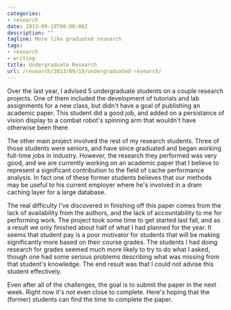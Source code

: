 ```yaml
---
categories:
- research
date: 2013-09-19T00:00:00Z
description: ""
tagline: More like graduated research
tags:
- research
- writing
title: Undergraduate Research
url: /research/2013/09/19/undergraduated-research/
---
```


Over the last year, I advised 5 undergraduate students on a couple
research projects. One of them included the development of tutorials
and lab assignments for a new class, but didn't have a goal of
publishing an academic paper. This student did a good job, and added
on a persistance of vision display to a combat robot's spinning arm
that wouldn't have otherwise been there.

The other main project involved the rest of my research students.
Three of those students were seniors, and have since graduated and
began working full-time jobs in industry.
However, the research they performed was very good, and we are
currently working on an academic paper that I believe to represent a
significant contribution to the field of cache performance analysis. 
In fact one of these former students believes that our methods may be
useful to his current employer where he's involved in a dram caching
layer for a large database.

The real difficulty I've discovered in finishing off this paper comes
from the lack of availability from the authors, and the lack of
accountability to me for performing work.
The project took some time to get started last fall, and as a result
we only finished about half of what I had planned for the year.
It seems that student pay is a poor motivator for students that will
be making significantly more based on their course grades.
The students I had doing research for grades seemed much more likely
to try to do what I asked, though one had some serious problems
describing what was missing from that student's knowledge.
The end result was that I could not advise this student effectively.

Even after all of the challenges, the goal is to submit the paper in
the next week. Right now it's not even close to complete. Here's
hoping that the (former) students can find the time to complete the
paper. 

